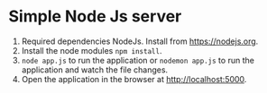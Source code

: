 # Simple Node Js server

1. Required dependencies NodeJs. Install from <https://nodejs.org>.
2. Install the node modules `npm install`.
3. `node app.js` to run the application or `nodemon app.js` to run the application and watch the file changes.
4. Open the application in the browser at <http://localhost:5000>.
